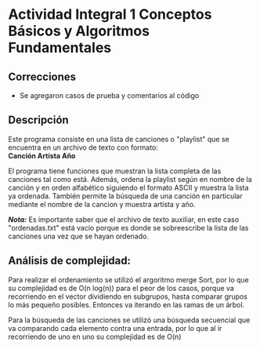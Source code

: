 Actividad Integral 1 Conceptos Básicos y Algoritmos Fundamentales
===

Correcciones
---

- Se agregaron casos de prueba y comentarios al código

Descripción
---

Este programa consiste en una lista de canciones o "playlist" que se encuentra en un archivo de texto con formato:  
**Canción Artista Año**

El programa tiene funciones que muestran la lista completa de las canciones tal como está. Además, ordena la playlist según en nombre de la canción y en orden alfabético siguiendo el formato ASCII y muestra la lista ya ordenada. También permite la búsqueda de una canción en particular mediante el nombre de la cancion y muestra artista y año.

***Nota:*** Es importante saber que el archivo de texto auxiliar, en este caso "ordenadas.txt" está vacío porque es donde se sobreescribe la lista de las canciones una vez que se hayan ordenado.

Análisis de complejidad:
---

Para realizar el ordenamiento se utilizó el argoritmo merge Sort, por lo que su complejidad es de O(n log(n)) para el peor de los casos, porque va recorriendo en el vector dividiendo en subgrupos, hasta comparar grupos lo más pequeño posibles. Entonces va iterando en las ramas de un árbol.

Para la búsqueda de las canciones se utilizó una búsqueda secuencial que va comparando cada elemento contra una entrada, por lo que al ir recorriendo de uno en uno su complejidad es de O(n)
